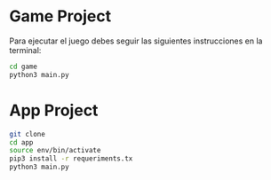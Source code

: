 # Game Project

Para ejecutar el juego debes seguir las siguientes instrucciones en la terminal:

```sh
cd game
python3 main.py
```

# App Project

```sh
git clone
cd app
source env/bin/activate
pip3 install -r requeriments.tx
python3 main.py
```
